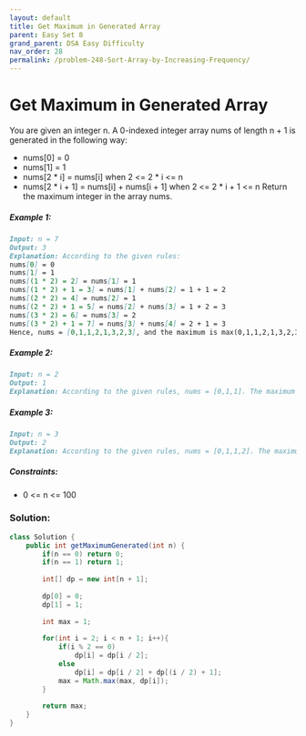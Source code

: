 ```yaml
---
layout: default
title: Get Maximum in Generated Array
parent: Easy Set 8
grand_parent: DSA Easy Difficulty
nav_order: 28
permalink: /problem-248-Sort-Array-by-Increasing-Frequency/
---
```

# Get Maximum in Generated Array

You are given an integer n. A 0-indexed integer array nums of length n + 1 is generated in the following way:

* nums[0] = 0
* nums[1] = 1
* nums[2 * i] = nums[i] when 2 <= 2 * i <= n
* nums[2 * i + 1] = nums[i] + nums[i + 1] when 2 <= 2 * i + 1 <= n
Return the maximum integer in the array nums​​​.

##### Example 1:
```markdown
Input: n = 7
Output: 3
Explanation: According to the given rules:
nums[0] = 0
nums[1] = 1
nums[(1 * 2) = 2] = nums[1] = 1
nums[(1 * 2) + 1 = 3] = nums[1] + nums[2] = 1 + 1 = 2
nums[(2 * 2) = 4] = nums[2] = 1
nums[(2 * 2) + 1 = 5] = nums[2] + nums[3] = 1 + 2 = 3
nums[(3 * 2) = 6] = nums[3] = 2
nums[(3 * 2) + 1 = 7] = nums[3] + nums[4] = 2 + 1 = 3
Hence, nums = [0,1,1,2,1,3,2,3], and the maximum is max(0,1,1,2,1,3,2,3) = 3.
```
##### Example 2:
```markdown
Input: n = 2
Output: 1
Explanation: According to the given rules, nums = [0,1,1]. The maximum is max(0,1,1) = 1.
```
##### Example 3:
```markdown
Input: n = 3
Output: 2
Explanation: According to the given rules, nums = [0,1,1,2]. The maximum is max(0,1,1,2) = 2.
```
##### Constraints:
* 0 <= n <= 100

### Solution:
```java
class Solution {
    public int getMaximumGenerated(int n) {
        if(n == 0) return 0;
        if(n == 1) return 1;
        
        int[] dp = new int[n + 1];
        
        dp[0] = 0;
        dp[1] = 1;
        
        int max = 1;
        
        for(int i = 2; i < n + 1; i++){
            if(i % 2 == 0) 
                dp[i] = dp[i / 2];
            else
                dp[i] = dp[i / 2] + dp[(i / 2) + 1];
            max = Math.max(max, dp[i]);
        }
        
        return max;
    }
}
```